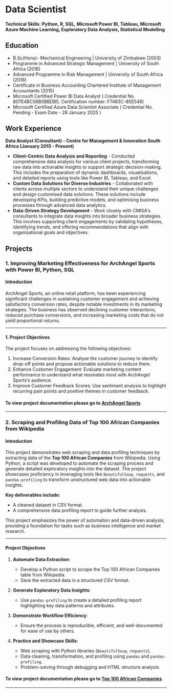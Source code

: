 # Data Scientist

#### Technical Skills: Python, R, SQL, Microsoft Power BI, Tableau, Microsoft Azure Machine Learning, Exploratory Data Analysis, Statistical Modelling

## Education
- B.Sc(Hons)- Mechanical Engineering | University of Zimbabwe (2003)
- Programme in Advanced Strategic Management | University of South Africa (2016)
- Advanced Programme in Risk Management | University of South Africa (2016)
- Certificate in Business Accounting  Chartered Institute of Management Accountants (2015)
- Microsoft Certified Power BI  Data Analyst ( Credential No. 807E4BC56B0BBDB5, Certification number: F7483C-85E546)
- Microsoft Certified Azure Data Scientist Associate ( Credential No. Pending - Exam Date - 28 January 2025 )

## Work Experience
**Data Analyst (Consultant) - Centre for Management & Innovation South Africa (January 2015 - Present)**
- **Client-Centric Data Analysis and Reporting** - Conducted comprehensive data analysis for various client projects, transforming raw data into actionable insights to support strategic decision-making. This includes the preparation of dynamic dashboards, visualisations, and detailed reports using tools like Power BI, Tableau, and Excel.  
- **Custom Data Solutions for Diverse Industries**  - Collaborated with clients across multiple sectors to understand their unique challenges and design customised data solutions. These solutions include developing KPIs, building predictive models, and optimising business processes through advanced data analytics.  
- **Data-Driven Strategy Development**  - Work closely with CMISA's consultants to integrate data insights into broader business strategies. This involves supporting client engagements by validating hypotheses, identifying trends, and offering recommendations that align with organisational goals and objectives.

## Projects

### **1. Improving Marketing Effectiveness for ArchAngel Sports with Power BI, Python, SQL**

#### **Introduction**
ArchAngel Sports, an online retail platform, has been experiencing significant challenges in sustaining customer engagement and achieving satisfactory conversion rates, despite notable investments in its marketing strategies. The business has observed declining customer interactions, reduced purchase conversions, and increasing marketing costs that do not yield proportional returns. 

---

#### **1. Project Objectives**
The project focuses on addressing the following objectives:
1.	Increase Conversion Rates: Analyse the customer journey to identify drop-off points and propose actionable solutions to reduce them.
2.	Enhance Customer Engagement: Evaluate marketing content performance to understand what resonates most with ArchAngel Sports’s audience.
3.	Improve Customer Feedback Scores: Use sentiment analysis to highlight recurring pain points and positive themes in customer feedback.

#### To view project documentation please go to [ArchAngel Sports](https://github.com/ArchAngelSly/portfolio/tree/main/ArchAngel%20Sports%20Marketing%20Effectiveness)

---

### **2. Scraping and Profiling Data of Top 100 African Companies from Wikipedia**

#### **Introduction**
This project demonstrates web scraping and data profiling techniques by extracting data of the **Top 100 African Companies** from Wikipedia. Using Python, a script was developed to automate the scraping process and generate detailed exploratory insights into the dataset. The project showcases proficiency in leveraging tools like `BeautifulSoup`, `requests`, and `pandas-profiling` to transform unstructured web data into actionable insights. 

**Key deliverables include:**
- A cleaned dataset in CSV format.
- A comprehensive data profiling report to guide further analysis.

This project emphasizes the power of automation and data-driven analysis, providing a foundation for tasks such as business intelligence and market research.

---

#### **Project Objectives**
1. **Automate Data Extraction**:
   - Develop a Python script to scrape the Top 100 African Companies table from Wikipedia.
   - Save the extracted data in a structured CSV format.

2. **Generate Exploratory Data Insights**:
   - Use `pandas-profiling` to create a detailed profiling report highlighting key data patterns and attributes.

3. **Demonstrate Workflow Efficiency**:
   - Ensure the process is reproducible, efficient, and well-documented for ease of use by others.

4. **Practice and Showcase Skills**:
   - Web scraping with Python libraries (`BeautifulSoup`, `requests`).
   - Data cleaning, transformation, and profiling using `pandas` and `pandas-profiling`.
   - Problem-solving through debugging and HTML structure analysis.

#### To view project documentation please go to [Top 100 African Companies](https://github.com/ArchAngelSly/portfolio/tree/main/Top%20African%20Companies%20-%20Data%20Scraping%20-%20Wikipedia)
---

